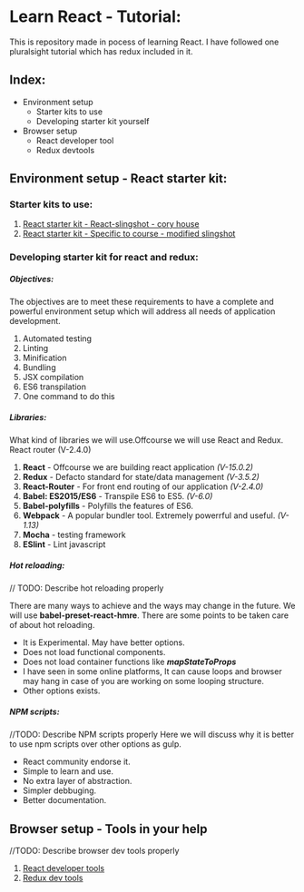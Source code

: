 # Learn React - Tutorial: 

This is repository made in pocess of learning React. I have followed one pluralsight tutorial which has redux included in it.

## Index:
- Environment setup
    - Starter kits to use
    - Developing starter kit yourself
- Browser setup
    - React developer tool
    - Redux devtools

## Environment setup - React starter kit:

### Starter kits to use:

1. [React starter kit - React-slingshot - cory house](https://github.com/coryhouse/react-slingshot)
2. [React starter kit - Specific to course - modified slingshot](https://github.com/coryhouse/pluralsight-redux-starter)

### Developing starter kit for react and redux:

##### Objectives: 

The objectives are to meet these requirements to have a complete and powerful environment setup
which will address all needs of application development.

1. Automated testing
2. Linting
3. Minification
4. Bundling
5. JSX compilation
6. ES6 transpilation
7. One command to do this

##### Libraries:

What kind of libraries we will use.Offcourse we will use React and Redux. React router (V-2.4.0)

1. **React** - Offcourse we are building react application *(V-15.0.2)*
2. **Redux** - Defacto standard for state/data management *(V-3.5.2)*
3. **React-Router** - For front end routing of our application *(V-2.4.0)*
4. **Babel: ES2015/ES6** - Transpile ES6 to ES5. *(V-6.0)*
5. **Babel-polyfills** - Polyfills the features of ES6. 
6. **Webpack** - A popular bundler tool. Extremely powerrful and useful. *(V-1.13)*
7. **Mocha** - testing framework 
8. **ESlint** - Lint javascript

##### Hot reloading:

// TODO: Describe hot reloading properly

There are many ways to achieve and the ways may change in the future. We will use **babel-preset-react-hmre**. There are some points to be taken care of about hot reloading.

- It is Experimental. May have better options.
- Does not load functional components.
- Does not load container functions like **_mapStateToProps_**
- I have seen in some online platforms, It can cause loops and browser may hang in case of you are working on some looping structure.
- Other options exists.

##### NPM scripts: 
//TODO: Describe NPM scripts properly 
Here we will discuss why it is better to use npm scripts over other options as gulp.

- React community endorse it. 
- Simple to learn and use.
- No extra layer of abstraction.
- Simpler debbuging.
- Better documentation.


## Browser setup - Tools in your help
//TODO: Describe browser dev tools properly

1. [React developer tools](https://chrome.google.com/webstore/detail/react-developer-tools/fmkadmapgofadopljbjfkapdkoienihi/related?hl=en)
2. [Redux dev tools](https://chrome.google.com/webstore/detail/redux-devtools/lmhkpmbekcpmknklioeibfkpmmfibljd/related?hl=en)

